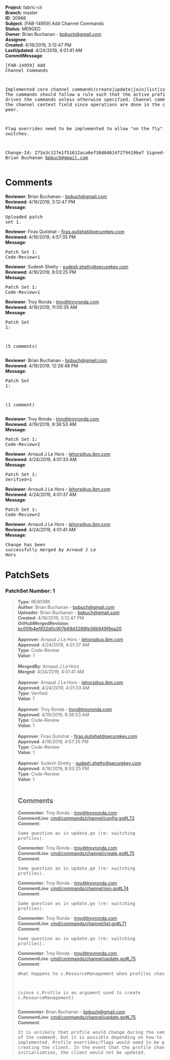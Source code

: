 <strong>Project</strong>: fabric-cli<br><strong>Branch</strong>: master<br><strong>ID</strong>: 30966<br><strong>Subject</strong>: [FAB-14959] Add Channel Commands<br><strong>Status</strong>: MERGED<br><strong>Owner</strong>: Brian Buchanan - bpbuch@gmail.com<br><strong>Assignee</strong>:<br><strong>Created</strong>: 4/16/2019, 3:12:47 PM<br><strong>LastUpdated</strong>: 4/24/2019, 4:01:41 AM<br><strong>CommitMessage</strong>:<br><pre>[FAB-14959] Add Channel Commands

Implemented core channel commands(create|update|join|list|config).  The
commands should follow a rule such that the active profile context drives
the commands unless otherwise specified. Channel commands ignore the channel
context field since operations are done in the context of a peer.

Flag overrides need to be implemented to allow "on the fly" context switches.

Change-Id: I73a3c127e1f51612aca6ef38d8d6147279419be7
Signed-off-by: Brian Buchanan <bpbuch@gmail.com>
</pre><h1>Comments</h1><strong>Reviewer</strong>: Brian Buchanan - bpbuch@gmail.com<br><strong>Reviewed</strong>: 4/16/2019, 3:12:47 PM<br><strong>Message</strong>: <pre>Uploaded patch set 1.</pre><strong>Reviewer</strong>: Firas Qutishat - firas.qutishat@securekey.com<br><strong>Reviewed</strong>: 4/16/2019, 4:57:35 PM<br><strong>Message</strong>: <pre>Patch Set 1: Code-Review+1</pre><strong>Reviewer</strong>: Sudesh Shetty - sudesh.shetty@securekey.com<br><strong>Reviewed</strong>: 4/16/2019, 8:03:25 PM<br><strong>Message</strong>: <pre>Patch Set 1: Code-Review+1</pre><strong>Reviewer</strong>: Troy Ronda - troy@troyronda.com<br><strong>Reviewed</strong>: 4/18/2019, 11:05:35 AM<br><strong>Message</strong>: <pre>Patch Set 1:

(5 comments)</pre><strong>Reviewer</strong>: Brian Buchanan - bpbuch@gmail.com<br><strong>Reviewed</strong>: 4/18/2019, 12:28:48 PM<br><strong>Message</strong>: <pre>Patch Set 1:

(1 comment)</pre><strong>Reviewer</strong>: Troy Ronda - troy@troyronda.com<br><strong>Reviewed</strong>: 4/19/2019, 9:36:53 AM<br><strong>Message</strong>: <pre>Patch Set 1: Code-Review+2</pre><strong>Reviewer</strong>: Arnaud J Le Hors - lehors@us.ibm.com<br><strong>Reviewed</strong>: 4/24/2019, 4:01:33 AM<br><strong>Message</strong>: <pre>Patch Set 1: Verified+1</pre><strong>Reviewer</strong>: Arnaud J Le Hors - lehors@us.ibm.com<br><strong>Reviewed</strong>: 4/24/2019, 4:01:37 AM<br><strong>Message</strong>: <pre>Patch Set 1: Code-Review+2</pre><strong>Reviewer</strong>: Arnaud J Le Hors - lehors@us.ibm.com<br><strong>Reviewed</strong>: 4/24/2019, 4:01:41 AM<br><strong>Message</strong>: <pre>Change has been successfully merged by Arnaud J Le Hors</pre><h1>PatchSets</h1><h3>PatchSet Number: 1</h3><blockquote><strong>Type</strong>: REWORK<br><strong>Author</strong>: Brian Buchanan - bpbuch@gmail.com<br><strong>Uploader</strong>: Brian Buchanan - bpbuch@gmail.com<br><strong>Created</strong>: 4/16/2019, 3:12:47 PM<br><strong>GitHubMergedRevision</strong>: [bc05fb4ef932d0c907b69d3288fe36b949f9ea20](https://github.com/hyperledger-gerrit-archive/fabric-cli/commit/bc05fb4ef932d0c907b69d3288fe36b949f9ea20)<br><br><strong>Approver</strong>: Arnaud J Le Hors - lehors@us.ibm.com<br><strong>Approved</strong>: 4/24/2019, 4:01:37 AM<br><strong>Type</strong>: Code-Review<br><strong>Value</strong>: 1<br><br><strong>MergedBy</strong>: Arnaud J Le Hors<br><strong>Merged</strong>: 4/24/2019, 4:01:41 AM<br><br><strong>Approver</strong>: Arnaud J Le Hors - lehors@us.ibm.com<br><strong>Approved</strong>: 4/24/2019, 4:01:33 AM<br><strong>Type</strong>: Verified<br><strong>Value</strong>: 1<br><br><strong>Approver</strong>: Troy Ronda - troy@troyronda.com<br><strong>Approved</strong>: 4/19/2019, 9:36:53 AM<br><strong>Type</strong>: Code-Review<br><strong>Value</strong>: 1<br><br><strong>Approver</strong>: Firas Qutishat - firas.qutishat@securekey.com<br><strong>Approved</strong>: 4/16/2019, 4:57:35 PM<br><strong>Type</strong>: Code-Review<br><strong>Value</strong>: 1<br><br><strong>Approver</strong>: Sudesh Shetty - sudesh.shetty@securekey.com<br><strong>Approved</strong>: 4/16/2019, 8:03:25 PM<br><strong>Type</strong>: Code-Review<br><strong>Value</strong>: 1<br><br><h2>Comments</h2><strong>Commenter</strong>: Troy Ronda - troy@troyronda.com<br><strong>CommentLine</strong>: [cmd/commands/channel/config.go#L72](https://github.com/hyperledger-gerrit-archive/fabric-cli/blob/bc05fb4ef932d0c907b69d3288fe36b949f9ea20/cmd/commands/channel/config.go#L72)<br><strong>Comment</strong>: <pre>Same question as in update.go (re: switching profiles).</pre><strong>Commenter</strong>: Troy Ronda - troy@troyronda.com<br><strong>CommentLine</strong>: [cmd/commands/channel/create.go#L75](https://github.com/hyperledger-gerrit-archive/fabric-cli/blob/bc05fb4ef932d0c907b69d3288fe36b949f9ea20/cmd/commands/channel/create.go#L75)<br><strong>Comment</strong>: <pre>Same question as in update.go (re: switching profiles).</pre><strong>Commenter</strong>: Troy Ronda - troy@troyronda.com<br><strong>CommentLine</strong>: [cmd/commands/channel/join.go#L74](https://github.com/hyperledger-gerrit-archive/fabric-cli/blob/bc05fb4ef932d0c907b69d3288fe36b949f9ea20/cmd/commands/channel/join.go#L74)<br><strong>Comment</strong>: <pre>Same question as in update.go (re: switching profiles).</pre><strong>Commenter</strong>: Troy Ronda - troy@troyronda.com<br><strong>CommentLine</strong>: [cmd/commands/channel/list.go#L71](https://github.com/hyperledger-gerrit-archive/fabric-cli/blob/bc05fb4ef932d0c907b69d3288fe36b949f9ea20/cmd/commands/channel/list.go#L71)<br><strong>Comment</strong>: <pre>Same question as in update.go (re: switching profiles).</pre><strong>Commenter</strong>: Troy Ronda - troy@troyronda.com<br><strong>CommentLine</strong>: [cmd/commands/channel/update.go#L75](https://github.com/hyperledger-gerrit-archive/fabric-cli/blob/bc05fb4ef932d0c907b69d3288fe36b949f9ea20/cmd/commands/channel/update.go#L75)<br><strong>Comment</strong>: <pre>What happens to c.ResourceManagement when profiles change?

(since c.Profile is an argument used to create c.ResourceManagement)</pre><strong>Commenter</strong>: Brian Buchanan - bpbuch@gmail.com<br><strong>CommentLine</strong>: [cmd/commands/channel/update.go#L75](https://github.com/hyperledger-gerrit-archive/fabric-cli/blob/bc05fb4ef932d0c907b69d3288fe36b949f9ea20/cmd/commands/channel/update.go#L75)<br><strong>Comment</strong>: <pre>It is unlikely that profile would change during the same execution of the command, but it is possible depending on how to command is implemented.  Profile overrides/flags would need to be processed before creating the client.  In the event that the profile changed post client initialization, the client would not be updated.</pre></blockquote>